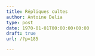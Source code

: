```yaml
---
title: Répliques cultes
author: Antoine Delia
type: post
date: 1970-01-01T00:00:00+00:00
draft: true
url: /?p=185

---
```

